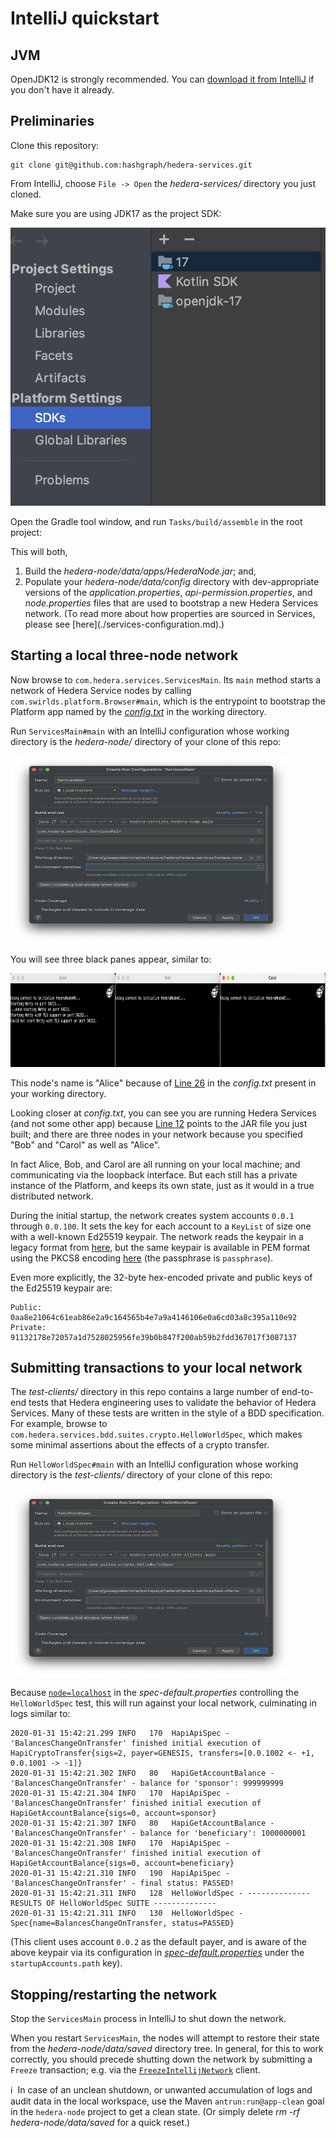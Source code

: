 # IntelliJ quickstart

## JVM
OpenJDK12 is strongly recommended. You can [download it from IntelliJ](https://www.jetbrains.com/help/idea/sdk.html)
if you don't have it already. 

## Preliminaries

Clone this repository:
```
git clone git@github.com:hashgraph/hedera-services.git
```

From IntelliJ, choose `File -> Open` the _hedera-services/_ directory you just cloned. 

Make sure you are using JDK17 as the project SDK:

<p>
    <img src="./assets/sdk-17.png"/>
</p>

Open the Gradle tool window, and run `Tasks/build/assemble` in the root project:

This will both, 
<ol>
  <li>Build the <i>hedera-node/data/apps/HederaNode.jar</i>; and,
  <li>Populate your <i>hedera-node/data/config</i> directory with 
  dev-appropriate versions of the <i>application.properties</i>,
  <i>api-permission.properties</i>, and <i>node.properties</i> 
  files that are used to bootstrap a new Hedera Services network.
  (To read more about how properties are sourced in Services, 
   please see [here](./services-configuration.md).)
</ol>

## Starting a local three-node network

Now browse to `com.hedera.services.ServicesMain`. Its
`main` method starts a network of Hedera Service nodes by 
calling `com.swirlds.platform.Browser#main`, which is the
entrypoint to bootstrap the Platform app named by the
[_config.txt_](../hedera-node/config.txt) in the working 
directory.

Run `ServicesMain#main` with an IntelliJ configuration whose working 
directory is the _hedera-node/_ directory of your clone of this repo:

<p>
    <img src="./assets/node-configuration.png" height="300" width="450" />
</p>

You will see three black panes appear, similar to:

<p>
    <img src="./assets/node-startup.png" height="150" width="600"/>
</p>

This node's name is "Alice" because of [Line 26](../hedera-node/config.txt#L26)
in the _config.txt_ present in your working directory. 

Looking closer at _config.txt_, you can see you are running Hedera Services 
(and not some other app) because [Line 12](../hedera-node/config.txt#L12) 
points to the JAR file you just built; and there are three nodes in your 
network because you specified "Bob" and "Carol" as well as "Alice".

In fact Alice, Bob, and Carol are all running on your local machine; and 
communicating via the loopback interface. But each still has a private 
instance of the Platform, and keeps its own state, just as it would in a 
true distributed network.

During the initial startup, the network creates system accounts `0.0.1` through `0.0.100`. 
It sets the key for each account to a `KeyList` of size one with a well-known Ed25519 
keypair. The network reads the keypair in a legacy format from [here](../hedera-node/data/onboard/StartUpAccount.txt), 
but the same keypair is available in PEM format using the PKCS8 encoding 
[here](../hedera-node/data/onboard/devGenesisKeypair.pem) (the passphrase is `passphrase`).

Even more explicitly, the 32-byte hex-encoded private and public keys of the Ed25519 keypair are:
```
Public: 0aa8e21064c61eab86e2a9c164565b4e7a9a4146106e0a6cd03a8c395a110e92
Private: 91132178e72057a1d7528025956fe39b0b847f200ab59b2fdd367017f3087137
```

## Submitting transactions to your local network

The _test-clients/_ directory in this repo contains a large number of 
end-to-end tests that Hedera engineering uses to validate the behavior of 
Hedera Services. Many of these tests are written in the style of a BDD 
specification. For example, browse to 
`com.hedera.services.bdd.suites.crypto.HelloWorldSpec`, which makes some minimal
assertions about the effects of a crypto transfer.

Run `HelloWorldSpec#main` with an IntelliJ configuration whose working 
directory is the _test-clients/_ directory of your clone of this repo:

<p>
    <img src="./assets/spec-configuration.png" height="300" width="450" />
</p>

Because [`node=localhost`](../test-clients/src/main/resource/spec-default.properties)
in the _spec-default.properties_ controlling the `HelloWorldSpec` test, this
will run against your local network, culminating in logs similar to:

```
2020-01-31 15:42:21.299 INFO   170  HapiApiSpec - 'BalancesChangeOnTransfer' finished initial execution of HapiCryptoTransfer{sigs=2, payer=GENESIS, transfers=[0.0.1002 <- +1, 0.0.1001 -> -1]}
2020-01-31 15:42:21.302 INFO   80   HapiGetAccountBalance - 'BalancesChangeOnTransfer' - balance for 'sponsor': 999999999
2020-01-31 15:42:21.304 INFO   170  HapiApiSpec - 'BalancesChangeOnTransfer' finished initial execution of HapiGetAccountBalance{sigs=0, account=sponsor}
2020-01-31 15:42:21.307 INFO   80   HapiGetAccountBalance - 'BalancesChangeOnTransfer' - balance for 'beneficiary': 1000000001
2020-01-31 15:42:21.308 INFO   170  HapiApiSpec - 'BalancesChangeOnTransfer' finished initial execution of HapiGetAccountBalance{sigs=0, account=beneficiary}
2020-01-31 15:42:21.310 INFO   190  HapiApiSpec - 'BalancesChangeOnTransfer' - final status: PASSED!
2020-01-31 15:42:21.311 INFO   128  HelloWorldSpec - -------------- RESULTS OF HelloWorldSpec SUITE --------------
2020-01-31 15:42:21.311 INFO   130  HelloWorldSpec - Spec{name=BalancesChangeOnTransfer, status=PASSED}
``` 
(This client uses account `0.0.2` as the default payer, and is aware of the above
keypair via its configuration in [_spec-default.properties_](../test-clients/src/main/resource/spec-default.properties)
under the `startupAccounts.path` key). 

## Stopping/restarting the network
Stop the `ServicesMain` process in IntelliJ to shut down the network.

When you restart `ServicesMain`, the nodes will attempt to restore their
state from the _hedera-node/data/saved_ directory tree. 
In general, for
this to work correctly, you should precede shutting down the network
by submitting a `Freeze` transaction; e.g. via the 
[`FreezeIntellijNetwork`](../test-clients/src/main/java/com/hedera/services/bdd/suites/freeze/FreezeIntellijNetwork.java)
client.

:information_source:&nbsp; In case of an unclean shutdown, or unwanted 
accumulation of logs and audit data in the local workspace, use the 
Maven `antrun:run@app-clean` goal in the `hedera-node` project to get 
a clean state. (Or simply delete _rm -rf hedera-node/data/saved_ for a 
quick reset.)

